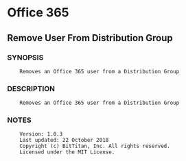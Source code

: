 # Office 365
## Remove User From Distribution Group
### SYNOPSIS
```
    Removes an Office 365 user from a Distribution Group
```
### DESCRIPTION
```
    Removes an Office 365 user from a Distribution Group
```
### NOTES
```
    Version: 1.0.3
    Last updated: 22 October 2018
    Copyright (c) BitTitan, Inc. All rights reserved.
    Licensed under the MIT License.
```


